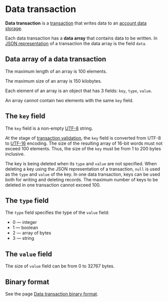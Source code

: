 # Data transaction

**Data transaction** is a [transaction](/blockchain/transaction.md) that writes data to an [account data storage](/blockchain/account/account-data-storage.md).

Each data transaction has a **data array** that contains data to be written. In [JSON representation](/blockchain/binary-format/transaction-binary-format/data-transaction-binary-format.md#json-representation) of a transaction the data array is the field `data`.

## Data array of a data transaction

The maximum length of an array is 100 elements.

The maximum size of an array is 150 kilobytes.

Each element of an array is an object that has 3 fields: `key`, `type`, `value`.

An array cannot contain two elements with the same `key` field.

## The `key` field

The `key` field is a non-empty [UTF-8](https://en.wikipedia.org/wiki/UTF-8) string.

At the stage of [transaction validation](/blockchain/transaction/transaction-validation.md), the `key` field is converted from UTF-8 to [UTF-16](https://en.wikipedia.org/wiki/UTF-16) encoding. The size of the resulting array of 16-bit words must not exceed 100 elements. Thus, the size of the `key` must be from 1 to 200 bytes inclusive.

The key is being deleted when its `type` and `value` are not specified. When deleting a key using the JSON representation of a transaction, `null` is used as the `type` and `value` of the key. In one data transaction, keys can be used both for writing and deleting records. The maximum number of keys to be deleted in one transaction cannot exceed 100.

## The `type` field

The `type` field specifies the type of the `value` field:

* 0 — integer
* 1 — boolean
* 2 — array of bytes
* 3 — string

## The `value` field

The size of `value` field can be from 0 to 32767 bytes.

## Binary format

See the page [Data transaction binary format](/blockchain/binary-format/transaction-binary-format/data-transaction-binary-format.md).
